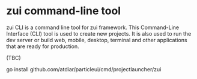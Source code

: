 # zui command-line tool

zui CLI is a command line tool for zui framework.
This Command-Line Interface (CLI) tool is used to create new projects.
It is also used to run the dev server or build web, mobile, desktop, terminal and other applications that are
ready for production.

(TBC)

go install github.com/atdiar/particleui/cmd/projectlauncher/zui